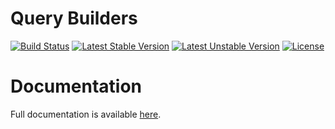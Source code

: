 <h1>Query Builders</h1>

[![Build Status](https://travis-ci.com/opulencephp/querybuilders.svg)](https://travis-ci.com/opulencephp/querybuilders)
[![Latest Stable Version](https://poser.pugx.org/opulence/querybuilders/v/stable.svg)](https://packagist.org/packages/opulence/querybuilders)
[![Latest Unstable Version](https://poser.pugx.org/opulence/querybuilders/v/unstable.svg)](https://packagist.org/packages/opulence/querybuilders)
[![License](https://poser.pugx.org/opulence/querybuilders/license.svg)](https://packagist.org/packages/opulence/querybuilders)

<h1>Documentation</h1>

Full documentation is available <a href="https://www.opulencephp.com/docs/database-query-builders" target="_blank">here</a>.
